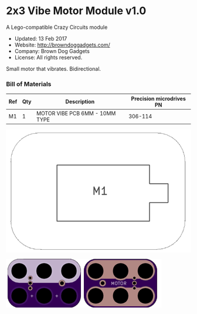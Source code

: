 <!--- start title --->
# 2x3 Vibe Motor Module v1.0
A Lego-compatible Crazy Circuits module

- Updated: 13 Feb 2017
- Website: http://browndoggadgets.com/
- Company: Brown Dog Gadgets
- License: All rights reserved.

<!--- end title --->
Small motor that vibrates. Bidirectional.

<!--- bom start --->
### Bill of Materials

|Ref|Qty|Description|Precision microdrives PN|
|---|---|-----------|------|
|M1|1|MOTOR VIBE PCB 6MM - 10MM TYPE|306-114|


<!--- bom end --->
![Assembly Diagram](assembly.png)

![Gerber Preview](preview.png)

